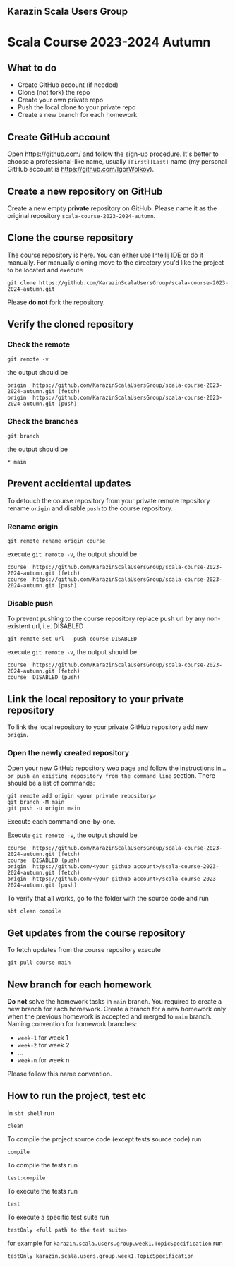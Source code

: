 ## Karazin Scala Users Group
# Scala Course 2023-2024 Autumn

## What to do
* Create GitHub account (if needed)
* Clone (not fork) the repo
* Create your own private repo
* Push the local clone to your private repo
* Create a new branch for each homework

## Create GitHub account
Open https://github.com/ and follow the sign-up procedure. 
It's better to choose a professional-like name, usually `[First][Last]` name 
(my personal GitHub account is https://github.com/IgorWolkov).

## Create a new repository on GitHub
Create a new empty **private** repository on GitHub. Please name it as the original repository `scala-course-2023-2024-autumn`.

## Clone the course repository
The course repository is [here](https://github.com/KarazinScalaUsersGroup/scala-course-2023-2024-autumn).
You can either use Intellij IDE or do it manually.
For manually cloning move to the directory you'd like the project to be located and execute
````shell
git clone https://github.com/KarazinScalaUsersGroup/scala-course-2023-2024-autumn.git
````

Please **do not** fork the repository.


## Verify the cloned repository 
### Check the remote 
```shell
git remote -v
```
the output should be 
```shell
origin	https://github.com/KarazinScalaUsersGroup/scala-course-2023-2024-autumn.git (fetch)
origin	https://github.com/KarazinScalaUsersGroup/scala-course-2023-2024-autumn.git (push)
```
### Check the branches
```shell
git branch
```
the output should be
```shell
* main
```

## Prevent accidental updates
To detouch the course repository from your private remote repository rename `origin` and disable `push` to the course repository.

### Rename origin
```shell
git remote rename origin course
```
execute `git remote -v`, the output should be
```shell
course	https://github.com/KarazinScalaUsersGroup/scala-course-2023-2024-autumn.git (fetch)
course	https://github.com/KarazinScalaUsersGroup/scala-course-2023-2024-autumn.git (push)
```
### Disable push
To prevent pushing to the course repository replace push url by any non-existent url, i.e. DISABLED
```shell
git remote set-url --push course DISABLED
```
execute `git remote -v`, the output should be
```shell
course	https://github.com/KarazinScalaUsersGroup/scala-course-2023-2024-autumn.git (fetch)
course	DISABLED (push)
```

## Link the local repository to your private repository
To link the local repository to your private GitHub repository add new `origin`.

### Open the newly created repository
Open your new GitHub repository web page and follow the instructions in `…or push an existing repository from the command line` section.
There should be a list of commands:
```shell
git remote add origin <your private repository>
git branch -M main
git push -u origin main
```
Execute each command one-by-one.

Execute `git remote -v`, the output should be
```shell
course	https://github.com/KarazinScalaUsersGroup/scala-course-2023-2024-autumn.git (fetch)
course	DISABLED (push)
origin  https://github.com/<your github account>/scala-course-2023-2024-autumn.git (fetch)
origin  https://github.com/<your github account>/scala-course-2023-2024-autumn.git (push)
```



To verify that all works, go to the folder with the source code and run 
```shell
sbt clean compile
```

## Get updates from the course repository
To fetch updates from the course repository execute
```shell
git pull course main
```

## New branch for each homework 
**Do not** solve the homework tasks in `main` branch. You required to create a new branch for each homework.
Create a branch for a new homework only when the previous homework is accepted and merged to `main` branch.
Naming convention for homework branches: 
* `week-1` for week 1
* `week-2` for week 2
* ...
* `week-n` for week n

Please follow this name convention.

## How to run the project, test etc

In `sbt shell` run
```shell
clean
```

To compile the project source code (except tests source code) run

```shell
compile
```

To compile the tests run
```shell
test:compile
```

To execute the tests run
```shell
test
```

To execute a specific test suite run 
```shell
testOnly <full path to the test suite>
```
 for example for `karazin.scala.users.group.week1.TopicSpecification` run
 
```shell
testOnly karazin.scala.users.group.week1.TopicSpecification
```